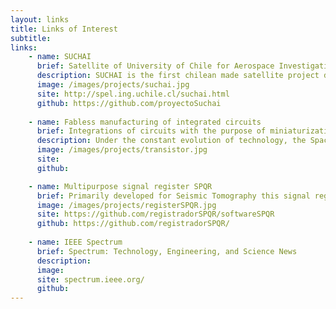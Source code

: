 ```yaml
---
layout: links
title: Links of Interest
subtitle: 
links:
    - name: SUCHAI
      brief: Satellite of University of Chile for Aerospace Investigation
      description: SUCHAI is the first chilean made satellite project developed by students, engineers and professors of many departments of the University of Chile such as the Electrical Engineering, Physics and Mechanical Engineering Departments. The main goal is to design, construct, launch and operate a picosatellite.
      image: /images/projects/suchai.jpg
      site: http://spel.ing.uchile.cl/suchai.html
      github: https://github.com/proyectoSuchai
       
    - name: Fabless manufacturing of integrated circuits
      brief: Integrations of circuits with the purpose of miniaturization of circuits for sensors used in several areas such as communications, biomedical, geophysics or astronomical instrumentation.  
      description: Under the constant evolution of technology, the Space and Planetary Exploration Laboratory created a project with the point designing and implementing integrated circuits (IC), both analog and digital, to be used in different areas and for different purposes such as geophysics, biomedical, astronomical instrumentation, telecommunications, etc. Making use of "fabless manufacturing" philosophy, free software and the MOSIS educational program, we have manage to design small integrated amplifiers, the basic unit of any analog circuit such as ADC or DAC, and it is expected that in the near future that mixed signal circuit or fully digital, always with the assistance, cooperation and enthusiasm of colleagues and researchers from the Universidad Católica de Chile.
      image: /images/projects/transistor.jpg
      site: 
      github:  

    - name: Multipurpose signal register SPQR
      brief: Primarily developed for Seismic Tomography this signal register (in development stage) is capable of digitalize, synchronize (accurately to GPS time) and save to disk signal samples from different sources. Currently there are two ADC developed, one for three-axis geophones, and other for a type-K thermocouple.
      image: /images/projects/registerSPQR.jpg
      site: https://github.com/registradorSPQR/softwareSPQR
      github: https://github.com/registradorSPQR/
      
    - name: IEEE Spectrum
      brief: Spectrum: Technology, Engineering, and Science News
      description:
      image:
      site: spectrum.ieee.org/
      github:
---
```

